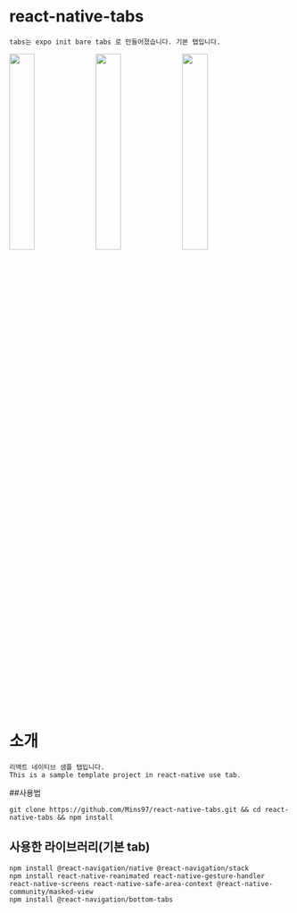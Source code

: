 # react-native-tabs
```
tabs는 expo init bare tabs 로 만들어졌습니다. 기본 탭입니다.
```
<img src="https://user-images.githubusercontent.com/23623248/104131557-5630e700-53ba-11eb-83b4-913fd2ebd749.jpg" width="30%"></img>
<img src="https://user-images.githubusercontent.com/23623248/104131558-57621400-53ba-11eb-93b2-e05c12494f9c.jpg" width="30%"></img>
<img src="https://user-images.githubusercontent.com/23623248/104131559-592bd780-53ba-11eb-8666-da9597a07e5b.jpg" width="30%"></img>

# 소개
```
리액트 네이티브 샘플 탭입니다.
This is a sample template project in react-native use tab.
```
##사용법
```
git clone https://github.com/Mins97/react-native-tabs.git && cd react-native-tabs && npm install
```

## 사용한 라이브러리(기본 tab)

```
npm install @react-navigation/native @react-navigation/stack
npm install react-native-reanimated react-native-gesture-handler react-native-screens react-native-safe-area-context @react-native-community/masked-view
npm install @react-navigation/bottom-tabs
```

